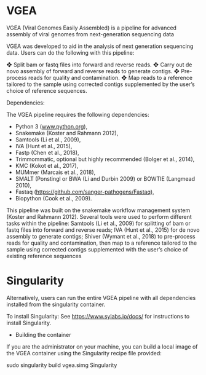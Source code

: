 # VGEA
VGEA (Viral Genomes Easily Assembled) is a pipeline for advanced assembly of viral genomes from next-generation sequencing data

VGEA was developed to aid in the analysis of next generation sequencing data. Users can do the following with this pipeline:

❖ Split bam or fastq files into forward and reverse reads. ❖ Carry out de novo assembly of forward and reverse reads to generate contigs. ❖ Pre-process reads for quality and contamination. ❖ Map reads to a reference tailored to the sample using corrected contigs supplemented by the user’s choice of reference sequences.

Dependencies: 

The VGEA pipeline requires the following dependencies:

* Python 3 (www.python.org),
* Snakemake (Koster and Rahmann 2012),
* Samtools (Li et al., 2009), 
* IVA (Hunt et al., 2015),
* Fastp (Chen et al., 2018),
* Trimmommatic, optional but highly recommended (Bolger et al., 2014),
* KMC (Kokot et al., 2017),
* MUMmer (Marcais et al., 2018),
* SMALT (Ponstingl or BWA (Li and Durbin 2009) or BOWTIE (Langmead 2010),
* Fastaq (https://github.com/sanger-pathogens/Fastaq),
* Biopython (Cook et al., 2009).


This pipeline was built on the snakemake workflow management system (Koster and Rahmann 2012). Several tools were used to perform different tasks within the pipeline: Samtools (Li et al., 2009) for splitting of bam or fastq files into forward and reverse reads; IVA (Hunt et al., 2015) for de novo assembly to generate contigs; Shiver (Wymant et al., 2018) to pre-process reads for quality and contamination, then map to a reference tailored to the sample using corrected contigs supplemented with the user’s choice of existing reference sequences

# Singularity

Alternatively, users can run the entire VGEA pipeline with all dependencies installed from the singularity container.

To install Singularity: See https://www.sylabs.io/docs/ for instructions to install Singularity.

* Building the container

If you are the administrator on your machine, you can build a local image of the VGEA container using the Singularity recipe file provided:

sudo singularity build vgea.simg Singularity
